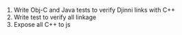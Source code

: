 1. Write Obj-C and Java tests to verify Djinni links with C++
2. Write test to verify all linkage
3. Expose all C++ to js

